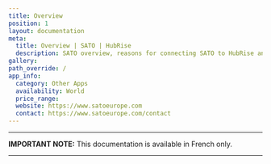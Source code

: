 ```yaml
---
title: Overview
position: 1
layout: documentation
meta:
  title: Overview | SATO | HubRise
  description: SATO overview, reasons for connecting SATO to HubRise and summary of integrated features. Synchronise data between your autonomous SATO printer and your apps.
gallery:
path_override: /
app_info:
  category: Other Apps
  availability: World
  price_range:
  website: https://www.satoeurope.com
  contact: https://www.satoeurope.com/contact
---
```


---

**IMPORTANT NOTE:** This documentation is available <Link to="/fr/apps/sato" addLocalePrefix={false}>in French only</Link>.

---
